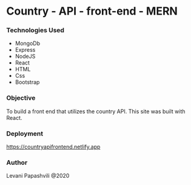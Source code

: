 # Country - API - front-end - MERN

### Technologies Used

- MongoDb
- Express
- NodeJS
- React
- HTML
- Css
- Bootstrap

### Objective

To build a front end that utilizes the country API. This site was built with React.

### Deployment

https://countryapifrontend.netlify.app

### Author

Levani Papashvili @2020


